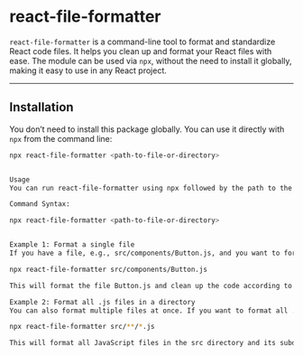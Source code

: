 # react-file-formatter

`react-file-formatter` is a command-line tool to format and standardize React code files. It helps you clean up and format your React files with ease. The module can be used via `npx`, without the need to install it globally, making it easy to use in any React project.

---

## Installation

You don’t need to install this package globally. You can use it directly with `npx` from the command line:

```bash
npx react-file-formatter <path-to-file-or-directory>


Usage
You can run react-file-formatter using npx followed by the path to the file or directory you want to format.

Command Syntax:

npx react-file-formatter <path-to-file-or-directory>


Example 1: Format a single file
If you have a file, e.g., src/components/Button.js, and you want to format it:

npx react-file-formatter src/components/Button.js

This will format the file Button.js and clean up the code according to the formatting rules defined in the module.

Example 2: Format all .js files in a directory
You can also format multiple files at once. If you want to format all .js files in a specific folder, you can use a wildcard:

npx react-file-formatter src/**/*.js

This will format all JavaScript files in the src directory and its subdirectories.
```
